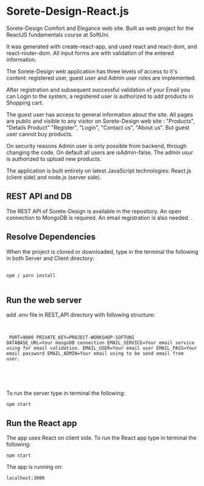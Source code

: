 
<h1>Sorete-Design-React.js</h1>

Sorete-Design Comfort and Elegance web site. Built as web project for the ReactJS fundamentals course at SoftUni.

It was generated with create-react-app, and used react and react-dom, and react-router-dom. All input forms are with validation of the entered information.

The Sorete-Design web application has three levels of access to it's content: registered user, guest user and Admin user roles are implemented.

After registration and subsequent successful validation of your Email you can Login to the system, a registered user is authorized to add products in Shopping cart. 

The guest user has access to general information about the site. All pages are public and visible to any visitor on Sorete-Design web site : "Products", "Details Product" "Register", "Login", "Contact us", "About us". But guest user cannot buy products.

On security reasons Admin user is only possible from backend, through changing the code. On default all users are isAdmin-false. The admin usur is authorized to upload new products.

The application is built entirely on latest JavaScript technologies: React.js (client side) and node.js (server side).

<h2>REST API and DB</h2>

The REST API of Sorete-Design is available in the repository. An open connection to MongoDB is required. An email registration is also needed.
.

<h2>Resolve Dependencies</h2>

When the project is cloned or downloaded, type in the terminal the following in both Server and Client directory:

<pre>

<code>npm / yarn install</code>

</pre>

<h2>Run the web server</h2>
add .env file in REST_API directory with following structure:
<pre>

<code>​
PORT=9000
PRIVATE_KEY=PROJECT-WORKSHOP-SOFTUNI
DATABASE_URL=Your mongoDB connection
EMAIL_SERVICE=Your email service using for email validation.
EMAIL_USER=Your email user
EMAIL_PASS=Your email password
EMAIL_ADMIN=Your email using to be send email from user.

</code>

</pre>
To run the server type in terminal the following:
<pre>
<code>npm start</code>
</pre>
<h2>Run the React app</h2>
The app uses React on client side. To run the React app type in terminal the following:
<pre>
<code>npm start</code>
</pre>
The app is running on:
<pre>
<code>localhost:3000</code>
</pre>
